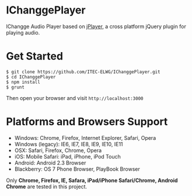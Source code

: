 IChanggePlayer
==============

IChangge Audio Player based on [jPlayer](http://jplayer.org/), a cross platform jQuery plugin for playing audio.

# Get Started

    $ git clone https://github.com/ITEC-ELWG/IChanggePlayer.git
    $ cd IChanggePlayer
    $ npm install
    $ grunt

Then open your browser and visit `http://localhost:3000`

# Platforms and Browsers Support

* Windows: Chrome, Firefox, Internet Explorer, Safari, Opera
* Windows (legacy): IE6, IE7, IE8, IE9, IE10, IE11
* OSX: Safari, Firefox, Chrome, Opera
* iOS: Mobile Safari: iPad, iPhone, iPod Touch
* Android: Android 2.3 Browser
* Blackberry: OS 7 Phone Browser, PlayBook Browser

Only **Chrome, Firefox, IE, Safara, iPad/iPhone Safari/Chrome, Android Chrome** are tested in this project.
